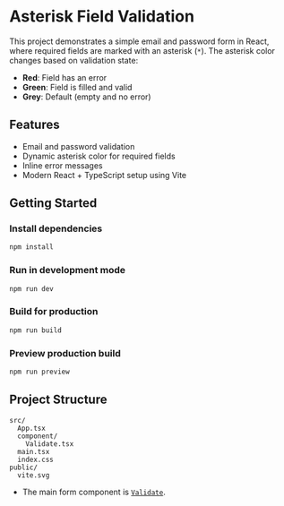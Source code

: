 # Asterisk Field Validation 

This project demonstrates a simple email and password form in React, where required fields are marked with an asterisk (`*`). The asterisk color changes based on validation state:
- **Red**: Field has an error
- **Green**: Field is filled and valid
- **Grey**: Default (empty and no error)

## Features

- Email and password validation
- Dynamic asterisk color for required fields
- Inline error messages
- Modern React + TypeScript setup using Vite

## Getting Started

### Install dependencies

```sh
npm install
```

### Run in development mode

```sh
npm run dev
```

### Build for production

```sh
npm run build
```

### Preview production build

```sh
npm run preview
```

## Project Structure

```
src/
  App.tsx
  component/
    Validate.tsx
  main.tsx
  index.css
public/
  vite.svg
```

- The main form component is [`Validate`](src/component/Validate.tsx).
